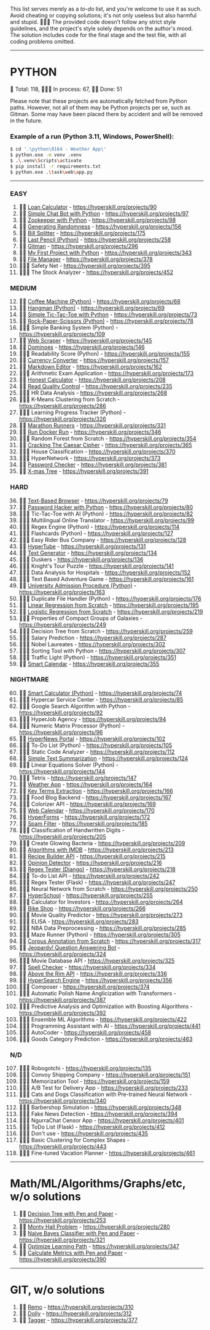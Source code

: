 This list serves merely as a _to-do_ list, and you're welcome to use it as such. Avoid cheating or copying solutions; it's not only useless but also harmful and stupid. 🤦🏼‍♂️ The provided code doesn't follow any strict style guidelines, and the project's style solely depends on the author's mood. The solution includes code for the final stage and the test file, with all coding problems omitted.

---
# PYTHON
🐍 Total: 118, 👷🏼‍♂️ In process: 67, 🐱‍👤 Done: 51

Please note that these projects are automatically fetched from Python paths. However, not all of them may be Python projects per se, such as Gitman. Some may have been placed there by accident and will be removed in the future.

### Example of a run (Python 3.11, Windows, PowerShell):
```bash
$ cd '.\python\0164 - Weather App\'
$ python.exe -m venv .venv
$ .\.venv\Scripts\activate
$ pip install -r requirements.txt
$ python.exe .\task\web\app.py
```
---

### EASY
1) 🐱‍👤 [Loan Calculator](https://github.com/syyynth/hyperskill/tree/main/python/0090%20-%20Loan%20Calculator) - https://hyperskill.org/projects/90
2) 🐱‍👤 [Simple Chat Bot with Python](https://github.com/syyynth/hyperskill/tree/main/python/0097%20-%20Simple%20Chatty%20Bot%20(Python)) - https://hyperskill.org/projects/97
3) 🐱‍👤 [Zookeeper with Python](https://github.com/syyynth/hyperskill/tree/main/python/0098%20-%20Zookeeper%20(Python)) - https://hyperskill.org/projects/98
4) 🐱‍👤 [Generating Randomness](https://github.com/syyynth/hyperskill/tree/main/python/0156%20-%20Generating%20Randomness) - https://hyperskill.org/projects/156
5) 🐱‍👤 [Bill Splitter](https://github.com/syyynth/hyperskill/tree/main/python/0175%20-%20Bill%20Splitter) - https://hyperskill.org/projects/175
6) 🐱‍👤 [Last Pencil (Python)](https://github.com/syyynth/hyperskill/tree/main/python/0258%20-%20Last%20Pencil) - https://hyperskill.org/projects/258
7) 🐱‍👤 [Gitman](https://github.com/syyynth/hyperskill/tree/main/python/0296%20-%20Gitman) - https://hyperskill.org/projects/296
8) 🐱‍👤 [My First Project with Python](https://github.com/syyynth/hyperskill/tree/main/python/0343%20-%20My%20First%20Project) - https://hyperskill.org/projects/343
9) 🐱‍👤 [File Manager](https://github.com/syyynth/hyperskill/tree/main/python/0378%20-%20File%20Manager) - https://hyperskill.org/projects/378
10) 👷🏼‍♂️ Safety Net - https://hyperskill.org/projects/395
11) 👷🏼‍♂️ The Stock Analyzer - https://hyperskill.org/projects/452

### MEDIUM
12) 🐱‍👤 [Coffee Machine (Python)](https://github.com/syyynth/hyperskill/tree/main/python/0068%20-%20Coffee%20Machine%20(Python)) - https://hyperskill.org/projects/68
13) 🐱‍👤 [Hangman (Python)](https://github.com/syyynth/hyperskill/tree/main/python/0069%20-%20Hangman%20(Python)) - https://hyperskill.org/projects/69
14) 🐱‍👤 [Simple Tic-Tac-Toe with Python](https://github.com/syyynth/hyperskill/tree/main/python/0073%20-%20Simple%20Tic-Tac-Toe%20(Python)) - https://hyperskill.org/projects/73
15) 🐱‍👤 [Rock-Paper-Scissors (Python)](https://github.com/syyynth/hyperskill/tree/main/python/0078%20-%20Rock-Paper-Scissors%20(Python)) - https://hyperskill.org/projects/78
16) 👷🏼‍♂️ Simple Banking System (Python) - https://hyperskill.org/projects/109
17) 🐱‍👤 [Web Scraper](https://github.com/syyynth/hyperskill/tree/main/python/0145%20-%20Web%20Scraper) - https://hyperskill.org/projects/145
18) 🐱‍👤 [Dominoes](https://github.com/syyynth/hyperskill/tree/main/python/0146%20-%20Dominoes) - https://hyperskill.org/projects/146
19) 👷🏼‍♂️ Readability Score (Python) - https://hyperskill.org/projects/155
20) 🐱‍👤 [Currency Converter](https://github.com/syyynth/hyperskill/tree/main/python/0157%20-%20Currency%20Converter) - https://hyperskill.org/projects/157
21) 🐱‍👤 [Markdown Editor](https://github.com/syyynth/hyperskill/tree/main/python/0162%20-%20Markdown%20Editor) - https://hyperskill.org/projects/162
22) 👷🏼‍♂️ Arithmetic Exam Application - https://hyperskill.org/projects/173
23) 🐱‍👤 [Honest Calculator](https://github.com/syyynth/hyperskill/tree/main/python/0208%20-%20Honest%20Calculator) - https://hyperskill.org/projects/208
24) 🐱‍👤 [Read Quality Control](https://github.com/syyynth/hyperskill/tree/main/python/0235%20-%20Read%20Quality%20Control) - https://hyperskill.org/projects/235
25) 👷🏼‍♂️ HR Data Analysis - https://hyperskill.org/projects/268
26) 👷🏼‍♂️ K-Means Clustering from Scratch - https://hyperskill.org/projects/286
27) 👷🏼‍♂️ Learning Progress Tracker (Python) - https://hyperskill.org/projects/326
28) 🐱‍👤 [Marathon Runners](https://github.com/syyynth/hyperskill/tree/main/python/0331%20-%20Marathon%20Runners) - https://hyperskill.org/projects/331
29) 🐱‍👤 [Run Docker Run](https://github.com/syyynth/hyperskill/tree/main/python/0346%20-%20Run%20Docker%20Run) - https://hyperskill.org/projects/346
30) 👷🏼‍♂️ Random Forest from Scratch - https://hyperskill.org/projects/354
31) 🐱‍👤 [Cracking The Caesar Cipher](https://github.com/syyynth/hyperskill/tree/main/python/0365%20-%20Cracking%20The%20Caesar%20Cipher) - https://hyperskill.org/projects/365
32) 👷🏼‍♂️ House Classification - https://hyperskill.org/projects/370
33) 👷🏼‍♂️ HyperNetwork - https://hyperskill.org/projects/373
34) 🐱‍👤 [Password Checker](https://github.com/syyynth/hyperskill/tree/main/python/0381%20-%20Password%20Checker) - https://hyperskill.org/projects/381
35) 🐱‍👤 [X-mas Tree](https://github.com/syyynth/hyperskill/tree/main/python/0391%20-%20X-mas%20Tree) - https://hyperskill.org/projects/391

### HARD
36) 🐱‍👤 [Text-Based Browser](https://github.com/syyynth/hyperskill/tree/main/python/0079%20-%20Text-Based%20Browser) - https://hyperskill.org/projects/79
37) 🐱‍👤 [Password Hacker with Python](https://github.com/syyynth/hyperskill/tree/main/python/0080%20-%20Password%20Hacker%20(Python)) - https://hyperskill.org/projects/80
38) 👷🏼‍♂️ Tic-Tac-Toe with AI (Python) - https://hyperskill.org/projects/82
39) 👷🏼‍♂️ Multilingual Online Translator - https://hyperskill.org/projects/99
40) 👷🏼‍♂️ Regex Engine (Python) - https://hyperskill.org/projects/114
41) 👷🏼‍♂️ Flashcards (Python) - https://hyperskill.org/projects/127
42) 👷🏼‍♂️ Easy Rider Bus Company - https://hyperskill.org/projects/128
43) 🐱‍👤 [HyperTube](https://github.com/syyynth/hyperskill/tree/main/python/0131%20-%20HyperTube) - https://hyperskill.org/projects/131
44) 🐱‍👤 [Text Generator](https://github.com/syyynth/hyperskill/tree/main/python/0134%20-%20Text%20Generator) - https://hyperskill.org/projects/134
45) 👷🏼‍♂️ Duskers - https://hyperskill.org/projects/136
46) 👷🏼‍♂️ Knight's Tour Puzzle - https://hyperskill.org/projects/141
47) 👷🏼‍♂️ Data Analysis for Hospitals - https://hyperskill.org/projects/152
48) 👷🏼‍♂️ Text Based Adventure Game - https://hyperskill.org/projects/161
49) 🐱‍👤 [University Admission Procedure (Python)](https://github.com/syyynth/hyperskill/tree/main/python/0163%20-%20University%20Admission%20Procedure%20(Python)) - https://hyperskill.org/projects/163
50) 👷🏼‍♂️ Duplicate File Handler (Python) - https://hyperskill.org/projects/176
51) 🐱‍👤 [Linear Regression from Scratch](https://github.com/syyynth/hyperskill/tree/main/python/0195%20-%20Linear%20Regression%20from%20Scratch) - https://hyperskill.org/projects/195
52) 🐱‍👤 [Logistic Regression from Scratch](https://github.com/syyynth/hyperskill/tree/main/python/0219%20-%20Logistic%20Regression%20from%20Scratch) - https://hyperskill.org/projects/219
53) 👷🏼‍♂️ Properties of Compact Groups of Galaxies - https://hyperskill.org/projects/249
54) 👷🏼‍♂️ Decision Tree from Scratch - https://hyperskill.org/projects/259
55) 👷🏼‍♂️ Salary Prediction - https://hyperskill.org/projects/287
56) 👷🏼‍♂️ Nobel Laureates - https://hyperskill.org/projects/302
57) 👷🏼‍♂️ Sorting Tool with Python - https://hyperskill.org/projects/307
58) 👷🏼‍♂️ Traffic Light (Python) - https://hyperskill.org/projects/351
59) 🐱‍👤 [Smart Calendar](https://github.com/syyynth/hyperskill/tree/main/python/0355%20-%20Smart%20Calendar) - https://hyperskill.org/projects/355

### NIGHTMARE
60) 🐱‍👤 [Smart Calculator (Python)](https://github.com/syyynth/hyperskill/tree/main/python/0074%20-%20Smart%20Calculator%20(Python)) - https://hyperskill.org/projects/74
61) 👷🏼‍♂️ Hypercar Service Center - https://hyperskill.org/projects/85
62) 👷🏼‍♂️ Google Search Algorithm with Python - https://hyperskill.org/projects/92
63) 👷🏼‍♂️ HyperJob Agency - https://hyperskill.org/projects/94
64) 👷🏼‍♂️ Numeric Matrix Processor (Python) - https://hyperskill.org/projects/96
65) 🐱‍👤 [HyperNews Portal](https://github.com/syyynth/hyperskill/tree/main/python/0102%20-%20HyperNews%20Portal) - https://hyperskill.org/projects/102
66) 👷🏼‍♂️ To-Do List (Python) - https://hyperskill.org/projects/105
67) 👷🏼‍♂️ Static Code Analyzer - https://hyperskill.org/projects/112
68) 🐱‍👤 [Simple Text Summarization](https://github.com/syyynth/hyperskill/tree/main/python/0124%20-%20Simple%20Text%20Summarization) - https://hyperskill.org/projects/124
69) 👷🏼‍♂️ Linear Equations Solver (Python) - https://hyperskill.org/projects/144
70) 👷🏼‍♂️ Tetris - https://hyperskill.org/projects/147
71) 🐱‍👤 [Weather App](https://github.com/syyynth/hyperskill/tree/main/python/0164%20-%20Weather%20App) - https://hyperskill.org/projects/164
72) 🐱‍👤 [Key Terms Extraction](https://github.com/syyynth/hyperskill/tree/main/python/0166%20-%20Key%20Terms%20Extraction) - https://hyperskill.org/projects/166
73) 👷🏼‍♂️ Food Blog Backend - https://hyperskill.org/projects/167
74) 👷🏼‍♂️ Colorizer API - https://hyperskill.org/projects/169
75) 🐱‍👤 [Web Calendar](https://github.com/syyynth/hyperskill/tree/main/python/0170%20-%20Web%20Calendar) - https://hyperskill.org/projects/170
76) 🐱‍👤 [HyperForms](https://github.com/syyynth/hyperskill/tree/main/python/0172%20-%20HyperForms) - https://hyperskill.org/projects/172
77) 🐱‍👤 [Spam Filter](https://github.com/syyynth/hyperskill/tree/main/python/0185%20-%20Spam%20Filter) - https://hyperskill.org/projects/185
78) 👷🏼‍♂️ Classification of Handwritten Digits - https://hyperskill.org/projects/205
79) 👷🏼‍♂️ Create Glowing Bacteria - https://hyperskill.org/projects/209
80) 🐱‍👤 [Algorithms with IMDB](https://github.com/syyynth/hyperskill/tree/main/python/0213%20-%20Algorithms%20with%20IMDB) - https://hyperskill.org/projects/213
81) 🐱‍👤 [Recipe Builder API](https://github.com/syyynth/hyperskill/tree/main/python/0215%20-%20Recipe%20Builder%20API) - https://hyperskill.org/projects/215
82) 🐱‍👤 [Opinion Detector](https://github.com/syyynth/hyperskill/tree/main/python/0216%20-%20Opinion%20Detector) - https://hyperskill.org/projects/216
83) 🐱‍👤 [Regex Tester (Django)](https://github.com/syyynth/hyperskill/tree/main/python/0218%20-%20Regex%20Tester%20(Django)) - https://hyperskill.org/projects/218
84) 👷🏼‍♂️ To-do List API - https://hyperskill.org/projects/242
85) 👷🏼‍♂️ Regex Tester (Flask) - https://hyperskill.org/projects/247
86) 👷🏼‍♂️ Neural Network from Scratch - https://hyperskill.org/projects/250
87) 🐱‍👤 [HyperSchool](https://github.com/syyynth/hyperskill/tree/main/python/0255%20-%20HyperSchool) - https://hyperskill.org/projects/255
88) 👷🏼‍♂️ Calculator for Investors - https://hyperskill.org/projects/264
89) 🐱‍👤 [Bike Shop](https://github.com/syyynth/hyperskill/tree/main/python/0266%20-%20Bike%20Shop) - https://hyperskill.org/projects/266
90) 👷🏼‍♂️ Movie Quality Predictor - https://hyperskill.org/projects/273
91) 👷🏼‍♂️ ELISA - https://hyperskill.org/projects/283
92) 👷🏼‍♂️ NBA Data Preprocessing - https://hyperskill.org/projects/285
93) 👷🏼‍♂️ Maze Runner (Python) - https://hyperskill.org/projects/305
94) 🐱‍👤 [Corpus Annotation from Scratch](https://github.com/syyynth/hyperskill/tree/main/python/0317%20-%20Corpus%20Annotation%20from%20Scratch) - https://hyperskill.org/projects/317
95) 🐱‍👤 [Jeopardy! Question Answering Bot](https://github.com/syyynth/hyperskill/tree/main/python/0324%20-%20Jeopardy!%20Question%20Answering%20Bot) - https://hyperskill.org/projects/324
96) 👷🏼‍♂️ Movie Database API - https://hyperskill.org/projects/325
97) 🐱‍👤 [Spell Checker](https://github.com/syyynth/hyperskill/tree/main/python/0334%20-%20Spell%20Checker) - https://hyperskill.org/projects/334
98) 🐱‍👤 [Above the Rim API](https://github.com/syyynth/hyperskill/tree/main/python/0336%20-%20Above%20the%20Rim%20API) - https://hyperskill.org/projects/336
99) 🐱‍👤 [HyperSearch Engine](https://github.com/syyynth/hyperskill/tree/main/python/0356%20-%20HyperSearch%20Engine) - https://hyperskill.org/projects/356
100) 👷🏼‍♂️ Composer - https://hyperskill.org/projects/374
101) 👷🏼‍♂️ Automatic Polish Name Anglicization with Transformers - https://hyperskill.org/projects/387
102) 👷🏼‍♂️ Predictive Analysis and Optimization with Boosting Algorithms - https://hyperskill.org/projects/392
103) 👷🏼‍♂️ Ensemble ML Algorithms - https://hyperskill.org/projects/422
104) 👷🏼‍♂️ Programming Assistant with AI - https://hyperskill.org/projects/441
105) 👷🏼‍♂️ AutoCoder - https://hyperskill.org/projects/458
106) 👷🏼‍♂️ Goods Category Prediction - https://hyperskill.org/projects/463

### N/D
107) 👷🏼‍♂️ Robogotchi - https://hyperskill.org/projects/135
108) 👷🏼‍♂️ Convoy Shipping Company - https://hyperskill.org/projects/151
109) 👷🏼‍♂️ Memorization Tool - https://hyperskill.org/projects/159
110) 👷🏼‍♂️ A/B Test for Delivery App - https://hyperskill.org/projects/233
111) 👷🏼‍♂️ Cats and Dogs Classification with Pre-trained Neural Network - https://hyperskill.org/projects/340
112) 👷🏼‍♂️ Barbershop Simulation - https://hyperskill.org/projects/348
113) 👷🏼‍♂️ Fake News Detection - https://hyperskill.org/projects/394
114) 👷🏼‍♂️ NgurraChat Censor App - https://hyperskill.org/projects/401
115) 👷🏼‍♂️ ToDo List (Flask) - https://hyperskill.org/projects/412
116) 👷🏼‍♂️ Don't use - https://hyperskill.org/projects/435
117) 👷🏼‍♂️ Basic Clustering for Complex Shapes - https://hyperskill.org/projects/443
118) 👷🏼‍♂️ Fine-tuned Vacation Planner - https://hyperskill.org/projects/461

---
# Math/ML/Algorithms/Graphs/etc, w/o solutions
1) 🐱‍👤 [Decision Tree with Pen and Paper](https://github.com/syyynth/hyperskill/tree/main/python/0253%20-%20Decision%20Tree%20with%20Pen%20and%20Paper) - https://hyperskill.org/projects/253
2) 🐱‍👤 [Monty Hall Problem](https://github.com/syyynth/hyperskill/tree/main/python/0280%20-%20Monty%20Hall%20Problem) - https://hyperskill.org/projects/280
3) 🐱‍👤 [Naive Bayes Classifier with Pen and Paper](https://github.com/syyynth/hyperskill/tree/main/python/0321%20-%20Naive%20Bayes%20Classifier%20with%20Pen%20and%20Paper%20(ML)) - https://hyperskill.org/projects/321
4) 🐱‍👤 [Optimize Learning Path](https://github.com/syyynth/hyperskill/tree/main/python/0347%20-%20Optimize%20Learning%20Path) - https://hyperskill.org/projects/347
5) 🐱‍👤 [Calculate Metrics with Pen and Paper](https://github.com/syyynth/hyperskill/tree/main/python/0390%20-%20Calculate%20Metrics%20with%20Pen%20and%20Paper) - https://hyperskill.org/projects/390

---
# GIT, w/o solutions
1) 🐱‍👤 [Remo](https://github.com/syyynth/hyperskill/tree/main/python/0310%20-%20Remo) - https://hyperskill.org/projects/310
2) 🐱‍👤 [Dolly](https://github.com/syyynth/hyperskill/tree/main/python/0312%20-%20Dolly) - https://hyperskill.org/projects/312
3) 🐱‍👤 [Tagger](https://github.com/syyynth/hyperskill/tree/main/python/0377%20-%20Tagger) - https://hyperskill.org/projects/377

